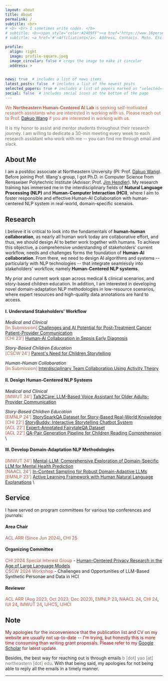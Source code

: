 ```yaml
---
layout: about
title: About
permalink: /
subtitle: <br>
# <b> <br> I sometimes write codes. </b>
# subtitle: <b><span style="color:#2489FF"><a href="https://www.16personalities.com/intj-personality">INTJ</a></span> <br> I sometimes write codes. </b>
# subtitle: <a href='#'>Affiliations</a>. Address. Contacts. Moto. Etc.

profile:
  align: right
  image: profile-square.jpeg
  image_circular: false # crops the image to make it circular
  address: >
    

news: true  # includes a list of news items
latest_posts: false  # includes a list of the newest posts
selected_papers: true # includes a list of papers marked as "selected={true}"
social: false  # includes social icons at the bottom of the page
---
```



<!-- <span style="color:#c2613e">I am seeking self-motivated research assistants who are interested in working with me on Human-Centered NLP research projects -- I'm working on a Google Form for applicants </span> -->

<span style="color:#c2613e">We **Northeastern Human-Centered AI Lab** is seeking self-motivated research assistants who are interested in working with us. Please reach out to Prof. [Dakuo Wang](https://www.dakuowang.com/) if you are interested in working with us.  </span>

<span style="color:#6c7663">It is my honor to assist and mentor students throughout their research journey. I am willing to dedicate a 30-min meeting every week to each research assistant who work with me -- you can find me through email and slack.</span>

## About Me

I am a postdoc associate at Northeastern University (PI: Prof. [Dakuo Wang](https://www.dakuowang.com/)).
Before joining Prof. Wang's group, I got Ph.D. in Computer Science from Rensselaer Polytechnic Institute (Advisor: Prof. [Jim Hendler](https://en.wikipedia.org/wiki/James_Hendler)). My research training has immersed me in the interdisciplinary fields of **Natural Language Processing (NLP)** and **Human-Computer Interaction (HCI)**, where I aim to foster responsible and effective Human-AI Collaboration with human-centered NLP system in real-world, domain-specific scenaios. 


## Research

I believe it is critical to look into the fundamentals of **human-human collaboration**, as nearly all human work today are collaborative effort, and thus, we should design AI to better work together with humans.
To achieve this objective, a comprehensive understanding of stakeholders' current workflow, needs and challenges forms the foundation of **Human-AI collaboration**. 
From there, we need to design AI algorithms and systems -- particularly with NLP technologies -- that integrate seamlessly into stakeholders' workflow, namely **Human-Centered NLP systems**. 


My prior and current work span across medical & clinical scenarios, and story-based children education.
In addition, I am interested in developing novel domain-adaptation NLP methodologies in low-resource scenarios, where expert resources and high-quality data annotations are hard to access.


#### I. Understand Stakeholders' Workflow

*Medical and Clinical* \
<span style="color:#b45747">[In Submission]</span> [Challenges and AI Potential for Post-Treatment Cancer Patient-Provider Communication](https://arxiv.org/abs/2404.13409) \
<span style="color:#b45747">[CHI 23']</span> [Human-AI Collaboration in Sepsis Early Diagnosis](https://dl.acm.org/doi/full/10.1145/3613904.3642343)



*Story-Based Children Education* \
<span style="color:#b45747">[CSCW 24']</span> [Parent's Need for Children Storytelling](https://arxiv.org/abs/2401.13804) 

*Human-Human Collaboration* \
<span style="color:#b45747">[In Submission]</span> [Interdisciplinary Team Collaboration Using Activity Theory](https://arxiv.org/abs/2410.00174) 

#### II. Design Human-Centered NLP Systems


*Medical and Clinical* \
<span style="color:#b45747">[IMWUT 24']</span> [Talk2Care: LLM-Based Voice Assistant for Older Adults-Provider Communication](https://dl.acm.org/doi/10.1145/3659625) 
<!-- <span style="color:#b45747">[In Submission]</span> LLM-Based Remote Patient Monitoring for Postoperative GI Cancer Care \
<span style="color:#b45747">[In Submission]</span> AI-Based Multi-Modal Remote Patient Monitoring and Risk Prediction for Cancer Treatment-Induced Cardiotoxicity \ -->

*Story-Based Children Education* \
<span style="color:#b45747">[EMNLP 24']</span> [StorySparkQA Dataset for Story-Based Real-World Knowledge](https://arxiv.org/abs/2311.09756) \
<span style="color:#b45747">[CHI 22']</span> [StoryBuddy: Interactive Storytelling Chatbot System](https://dl.acm.org/doi/abs/10.1145/3491102.3517479) \
<span style="color:#b45747">[ACL 22']</span> [Expert-Annotated FairytaleQA Dataset](https://aclanthology.org/2022.acl-long.34/) \
<span style="color:#b45747">[ACL 22']</span> [QA-Pair Generation Pipeline for Children Reading Comprehension](https://aclanthology.org/2022.acl-long.54/) \
<!-- <span style="color:#b45747">[In Submission]</span> Personalized Story Reading and Interaction Powered by LLMs -->

#### III. Develop Domain-Adaptation NLP Methodologies

<span style="color:#b45747">[IMWUT 24']</span> [Mental-LLM: Comprehensive Exploration of Domain-Specific LLM for Mental Health Prediction](https://dl.acm.org/doi/abs/10.1145/3643540) \
<span style="color:#b45747">[NAACL 24']</span> [In-Context Sampling for Robust Domain-Adaptive LLMs](https://aclanthology.org/2024.findings-naacl.115/) \
<span style="color:#b45747">[EMNLP 23']</span> [Active Learning Framework with Human Natural Language Explanations](https://aclanthology.org/2023.findings-emnlp.778/) \
<!-- <span style="color:#b45747">[In Submission]</span> Active Switch For Domain-Adaptive Compact Models and LLMs to Overcome Data Drifts -->




## Service

I have served on program committees for various top conferences and journals: 

#### Area Chair 

<span style="color:#b45747">ACL ARR (Since Jun 2024)</span>,
<span style="color:#b45747">CHI 25</span>

#### Organizing Committee 
<span style="color:#b45747">CHI 2024 Special Interest Group</span> - [Human-Centered Privacy Research in the Age of Large Language Models](https://dl.acm.org/doi/10.1145/3613905.3643983) \
<span style="color:#b45747">CSCW 2024 Workshop</span> - Challenges and Opportunities of LLM-Based Synthetic Personae and Data in HCI

#### Reviewer 
<span style="color:#b45747">ACL ARR (Aug 2023, Oct 2023, Dec 2023)</span>, 
<span style="color:#b45747">EMNLP 23</span>, 
<span style="color:#b45747">NAACL 24</span>, 
<span style="color:#b45747">CHI 24</span>, 
<span style="color:#b45747">IUI 24</span>, 
<span style="color:#b45747">IMWUT 24</span>, 
<span style="color:#b45747">IJHCS</span>,
<span style="color:#b45747">IJHCI</span>



## Note

<span style="color:#a70000">My apologies for the inconvenience that the publication list and CV on my website are usually not up-to-date -- I'm trying, but honestly this is more time consuming than writing grant proposals. Please refer to my [Google Scholar](https://scholar.google.com/citations?user=hJlsDfAAAAAJ) for latest update. </span>


Besides, the best way for reaching out is through emails <span style="color:#6c7663">b [dot] yao [at] northeastern [dot] edu</span>. With that being said, my apologies for not being able to reply all the emails in a timely manner. 




***



